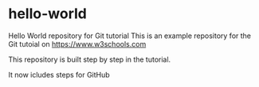# hello-world

Hello World repository for Git tutorial
This is an example repository for the Git tutoial on https://www.w3schools.com

This repository is built step by step in the tutorial.

It now icludes steps for GitHub
